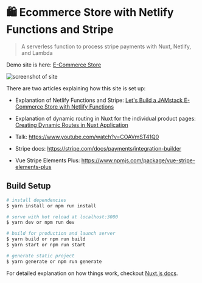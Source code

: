 # 🛍 Ecommerce Store with Netlify Functions and Stripe

> A serverless function to process stripe payments with Nuxt, Netlify, and Lambda

Demo site is here: [E-Commerce Store](https://ecommerce-netlify.netlify.com/)

![screenshot of site](https://s3-us-west-2.amazonaws.com/s.cdpn.io/28963/ecommerce-screenshot.jpg "E-Commerce Netlify Site")

There are two articles explaining how this site is set up:

- Explanation of Netlify Functions and Stripe: [Let's Build a JAMstack E-Commerce Store with Netlify Functions](https://css-tricks.com/lets-build-a-jamstack-e-commerce-store-with-netlify-functions/)
- Explanation of dynamic routing in Nuxt for the individual product pages: [Creating Dynamic Routes in Nuxt Application](https://css-tricks.com/creating-dynamic-routes-in-a-nuxt-application/)

- Talk: https://www.youtube.com/watch?v=COAVmST41Q0
- Stripe docs: https://stripe.com/docs/payments/integration-builder
- Vue Stripe Elements Plus: https://www.npmjs.com/package/vue-stripe-elements-plus

## Build Setup

```bash
# install dependencies
$ yarn install or npm run install

# serve with hot reload at localhost:3000
$ yarn dev or npm run dev

# build for production and launch server
$ yarn build or npm run build
$ yarn start or npm run start

# generate static project
$ yarn generate or npm run generate
```

For detailed explanation on how things work, checkout [Nuxt.js docs](https://nuxtjs.org).
